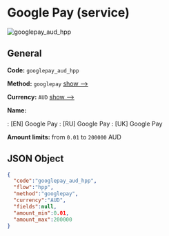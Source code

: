 
# Google Pay (service) 
![googlepay_aud_hpp](https://static.openfintech.io/payment_methods/googlepay_aud_hpp/logo.svg?w=400&c=v0.59.26#w200)  

## General 
 
**Code:** `googlepay_aud_hpp` 
 
**Method:** `googlepay` 
 [show -->](/payment-methods/googlepay/) 
 
**Currency:** `AUD` [show -->](/currencies/AUD/) 
 
**Name:** 
 
:	[EN] Google Pay 
:	[RU] Google Pay 
:	[UK] Google Pay 
 
**Amount limits:** from `0.01` to `200000` AUD 

## JSON Object 

```json
{
  "code":"googlepay_aud_hpp",
  "flow":"hpp",
  "method":"googlepay",
  "currency":"AUD",
  "fields":null,
  "amount_min":0.01,
  "amount_max":200000
}
```  
